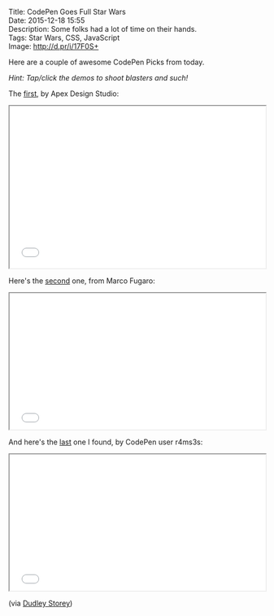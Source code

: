 Title: CodePen Goes Full Star Wars  
Date: 2015-12-18 15:55  
Description: Some folks had a lot of time on their hands.  
Tags: Star Wars, CSS, JavaScript  
Image: http://d.pr/i/17F0S+  

Here are a couple of awesome CodePen Picks from today.

*Hint: Tap/click the demos to shoot blasters and such!*

The [first][1], by Apex Design Studio:

<iframe height='319' scrolling='no' src='//codepen.io/apexdesignstudio/embed/PPEJwz/?height=319&theme-id=0&default-tab=result' allowtransparency='true' allowfullscreen='true' style='width: 100%;'>See the Pen <a href='http://codepen.io/apexdesignstudio/pen/PPEJwz/'>BB-8</a> by Apex Design Studio (<a href='http://codepen.io/apexdesignstudio'>@apexdesignstudio</a>) on <a href='http://codepen.io'>CodePen</a>.
</iframe>

Here's the [second][2] one, from Marco Fugaro:

<iframe height='268' scrolling='no' src='//codepen.io/marco_fugaro/embed/jWOeQX/?height=268&theme-id=0&default-tab=result' allowtransparency='true' allowfullscreen='true' style='width: 100%;'>See the Pen <a href='http://codepen.io/marco_fugaro/pen/jWOeQX/'>Star Wars Opening Shooter</a> by Marco Fugaro (<a href='http://codepen.io/marco_fugaro'>@marco_fugaro</a>) on <a href='http://codepen.io'>CodePen</a>.
</iframe>

And here's the [last][3] one I found, by CodePen user r4ms3s:

<iframe height='268' scrolling='no' src='//codepen.io/r4ms3s/embed/gajVBG/?height=268&theme-id=0&default-tab=result' allowtransparency='true' allowfullscreen='true' style='width: 100%;'>See the Pen <a href='http://codepen.io/r4ms3s/pen/gajVBG/'>STAR WARS  AT-AT Walker</a> by r4ms3s (<a href='http://codepen.io/r4ms3s'>@r4ms3s</a>) on <a href='http://codepen.io'>CodePen</a>.
</iframe>

(via [Dudley Storey][4])

[1]: http://codepen.io/apexdesignstudio/pen/PPEJwz "BB-8 CodePen"
[2]: http://codepen.io/marco_fugaro/pen/jWOeQX "Millennium Falcon CodePen"
[3]: http://codepen.io/r4ms3s/pen/gajVBG "AT-AT on CodePen"
[4]: https://twitter.com/dudleystorey/status/677964298233122816 "Source tweet"